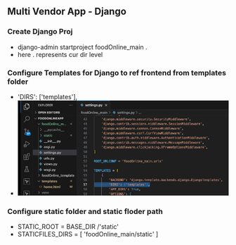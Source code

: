 ## Multi Vendor App - Django

### Create Django Proj
- django-admin startproject foodOnline_main .
- here . represents cur dir level

### Configure Templates for Django to ref frontend from templates folder
- 'DIRS': ['templates'],
- ![Alt text](readme_images/templates.png)

### Configure static folder and static floder path
- STATIC_ROOT = BASE_DIR /'static'
- STATICFILES_DIRS = [
    'foodOnline_main/static'
]